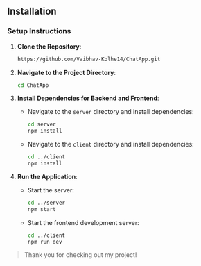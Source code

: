 ## Installation

### Setup Instructions  

1. **Clone the Repository**:  
   ```bash  
   https://github.com/Vaibhav-Kolhe14/ChatApp.git  
   ```  

2. **Navigate to the Project Directory**:  
   ```bash  
   cd ChatApp  
   ```  

3. **Install Dependencies for Backend and Frontend**:  
   - Navigate to the `server` directory and install dependencies:  
     ```bash  
     cd server  
     npm install  
     ```  
   - Navigate to the `client` directory and install dependencies:  
     ```bash  
     cd ../client 
     npm install  
     ```  

5. **Run the Application**:  
   - Start the server:  
     ```bash  
     cd ../server  
     npm start  
     ```  
   - Start the frontend development server:  
     ```bash  
     cd ../client 
     npm run dev  
     ```


> Thank you for checking out my project! 
